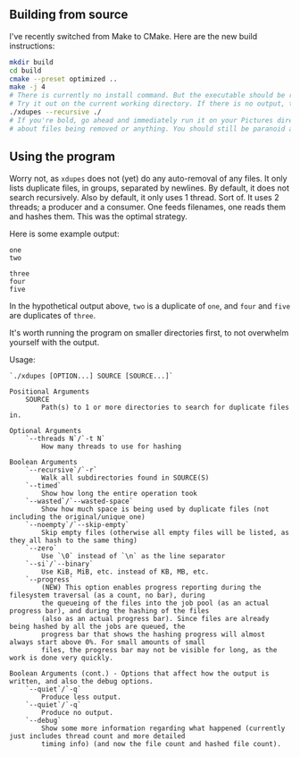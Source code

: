 ## Building from source

I've recently switched from Make to CMake. Here are the new build instructions:

```bash
mkdir build
cd build
cmake --preset optimized ..
make -j 4
# There is currently no install command. But the executable should be right in front of you, in ./build/
# Try it out on the current working directory. If there is no output, there are no duplicates.
./xdupes --recursive ./
# If you're bold, go ahead and immediately run it on your Pictures directory. Files are only ever read, so don't worry
# about files being removed or anything. You should still be paranoid and try some test directories first.
```


## Using the program

Worry not, as `xdupes` does not (yet) do any auto-removal of any files. It only lists duplicate files, in groups, 
separated by newlines. By default, it does not search recursively. Also by default, it only uses 1 thread. Sort of. It
uses 2 threads; a producer and a consumer. One feeds filenames, one reads them and hashes them. This was the optimal
strategy.

Here is some example output:

```
one
two

three
four
five

```

In the hypothetical output above, `two` is a duplicate of `one`, and `four` and `five` are duplicates of `three`.

It's worth running the program on smaller directories first, to not overwhelm yourself with the output.

Usage:

    `./xdupes [OPTION...] SOURCE [SOURCE...]`

    Positional Arguments
        SOURCE
            Path(s) to 1 or more directories to search for duplicate files in.

    Optional Arguments
        `--threads N`/`-t N`
            How many threads to use for hashing

    Boolean Arguments
        `--recursive`/`-r`
            Walk all subdirectories found in SOURCE(S)
        `--timed`
            Show how long the entire operation took
        `--wasted`/`--wasted-space`
            Show how much space is being used by duplicate files (not including the original/unique one)
        `--noempty`/`--skip-empty`
            Skip empty files (otherwise all empty files will be listed, as they all hash to the same thing)
        `--zero`
            Use `\0` instead of `\n` as the line separator
        `--si`/`--binary`
            Use KiB, MiB, etc. instead of KB, MB, etc.
        `--progress`
            (NEW) This option enables progress reporting during the filesystem traversal (as a count, no bar), during
            the queueing of the files into the job pool (as an actual progress bar), and during the hashing of the files
            (also as an actual progress bar). Since files are already being hashed by all the jobs are queued, the
            progress bar that shows the hashing progress will almost always start above 0%. For small amounts of small
            files, the progress bar may not be visible for long, as the work is done very quickly.

    Boolean Arguments (cont.) - Options that affect how the output is written, and also the debug options.
        `--quiet`/`-q`
            Produce less output.
        `--quiet`/`-q`
            Produce no output.
        `--debug`
            Show some more information regarding what happened (currently just includes thread count and more detailed
            timing info) (and now the file count and hashed file count).

